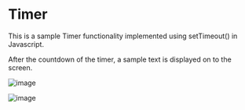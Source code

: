 # Timer

This is a sample Timer functionality implemented using setTimeout() in Javascript. 

After the countdown of the timer, a sample text is displayed on to the screen.

![image](https://user-images.githubusercontent.com/26149033/123308493-5cb6b380-d541-11eb-9c99-7f21486c4fee.png)

![image](https://user-images.githubusercontent.com/26149033/123308523-66d8b200-d541-11eb-8e08-49a4444327bf.png)



